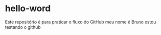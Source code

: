 # hello-word
Este repositório é para praticar o fluxo do GitHub
meu nome é Bruno estou testando o github
